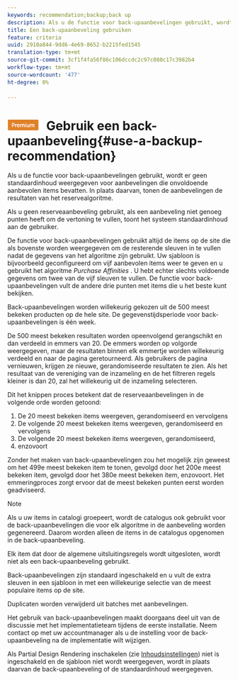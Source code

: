 ```yaml
---
keywords: recommendation;backup;back up
description: Als u de functie voor back-upaanbevelingen gebruikt, wordt er geen standaardinhoud weergegeven voor aanbevelingen die onvoldoende aanbevolen items bevatten. In plaats daarvan, tonen de aanbevelingen de resultaten van het reservealgoritme.
title: Een back-upaanbeveling gebruiken
feature: criteria
uuid: 2910a844-9dd6-4e69-8652-b2215fed1545
translation-type: tm+mt
source-git-commit: 3cf1f4fa56f86c106dccdc2c97c080c17c3982b4
workflow-type: tm+mt
source-wordcount: '477'
ht-degree: 0%

---
```



# ![PREMIUM](/help/assets/premium.png) Gebruik een back-upaanbeveling{#use-a-backup-recommendation}

Als u de functie voor back-upaanbevelingen gebruikt, wordt er geen standaardinhoud weergegeven voor aanbevelingen die onvoldoende aanbevolen items bevatten. In plaats daarvan, tonen de aanbevelingen de resultaten van het reservealgoritme.

Als u geen reserveaanbeveling gebruikt, als een aanbeveling niet genoeg punten heeft om de vertoning te vullen, toont het systeem standaardinhoud aan de gebruiker.

De functie voor back-upaanbevelingen gebruikt altijd de items op de site die als bovenste worden weergegeven om de resterende sleuven in te vullen nadat de gegevens van het algoritme zijn gebruikt. Uw sjabloon is bijvoorbeeld geconfigureerd om vijf aanbevolen items weer te geven en u gebruikt het algoritme *Purchase Affinities* . U hebt echter slechts voldoende gegevens om twee van de vijf sleuven te vullen. De functie voor back-upaanbevelingen vult de andere drie punten met items die u het beste kunt bekijken.

Back-upaanbevelingen worden willekeurig gekozen uit de 500 meest bekeken producten op de hele site. De gegevenstijdsperiode voor back-upaanbevelingen is één week.

De 500 meest bekeken resultaten worden opeenvolgend gerangschikt en dan verdeeld in emmers van 20. De emmers worden op volgorde weergegeven, maar de resultaten binnen elk emmertje worden willekeurig verdeeld en naar de pagina geretourneerd. Als gebruikers de pagina vernieuwen, krijgen ze nieuwe, gerandomiseerde resultaten te zien. Als het resultaat van de vereniging van de inzameling en de het filtreren regels kleiner is dan 20, zal het willekeurig uit de inzameling selecteren.

Dit het knippen proces betekent dat de reserveaanbevelingen in de volgende orde worden getoond:

1. De 20 meest bekeken items weergeven, gerandomiseerd en vervolgens
1. De volgende 20 meest bekeken items weergeven, gerandomiseerd en vervolgens
1. De volgende 20 meest bekeken items weergeven, gerandomiseerd,
1. enzovoort

Zonder het maken van back-upaanbevelingen zou het mogelijk zijn geweest om het 499e meest bekeken item te tonen, gevolgd door het 200e meest bekeken item, gevolgd door het 380e meest bekeken item, enzovoort. Het emmeringproces zorgt ervoor dat de meest bekeken punten eerst worden geadviseerd.

>[!NOTE]
>
>Als u uw items in catalogi groepeert, wordt de catalogus ook gebruikt voor de back-upaanbevelingen die voor elk algoritme in de aanbeveling worden gegenereerd. Daarom worden alleen de items in de catalogus opgenomen in de back-upaanbeveling.

Elk item dat door de algemene uitsluitingsregels wordt uitgesloten, wordt niet als een back-upaanbeveling gebruikt.

Back-upaanbevelingen zijn standaard ingeschakeld en u vult de extra sleuven in een sjabloon in met een willekeurige selectie van de meest populaire items op de site.

Duplicaten worden verwijderd uit batches met aanbevelingen.

Het gebruik van back-upaanbevelingen maakt doorgaans deel uit van de discussie met het implementatieteam tijdens de eerste installatie. Neem contact op met uw accountmanager als u de instelling voor de back-upaanbeveling na de implementatie wilt wijzigen.

Als Partial Design Rendering inschakelen (zie [Inhoudsinstellingen](../../c-recommendations/c-algorithms/create-new-algorithm.md#concept_BC16005C7A1E4F1A87E33D16221F4A96)) niet is ingeschakeld en de sjabloon niet wordt weergegeven, wordt in plaats daarvan de back-upaanbeveling of de standaardinhoud weergegeven.
